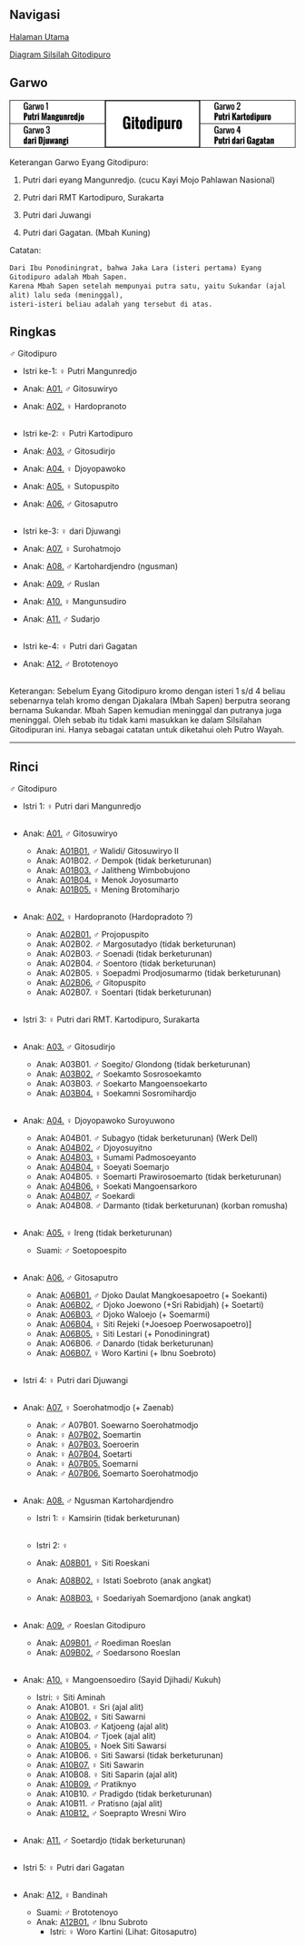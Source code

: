## Navigasi

[Halaman Utama][up]

[Diagram Silsilah Gitodipuro][silsilah]

## Garwo

![Garwo][garwo]

Keterangan Garwo Eyang Gitodipuro:

1.	Putri dari eyang Mangunredjo.
	(cucu Kayi Mojo Pahlawan Nasional)

2.	Putri dari RMT Kartodipuro, Surakarta

3.	Putri dari Juwangi

4.	Putri dari Gagatan. (Mbah Kuning)

Catatan:

	Dari Ibu Ponodiningrat, bahwa Jaka Lara (isteri pertama) Eyang Gitodipuro adalah Mbah Sapen.
	Karena Mbah Sapen setelah mempunyai putra satu, yaitu Sukandar (ajal alit) lalu seda (meninggal),
	isteri-isteri beliau adalah yang tersebut di atas.


## Ringkas

♂ Gitodipuro
	<br/>

*	Istri ke-1: ♀ Putri Mangunredjo
	<br/>
*	Anak: [A01.][A01] ♂ Gitosuwiryo
*	Anak: [A02.][A02] ♀ Hardopranoto
	<br/><br/>

*	Istri ke-2: ♀ Putri Kartodipuro
	<br/>
*	Anak: [A03.][A03] ♂ Gitosudirjo
*	Anak: [A04.][A04] ♀ Djoyopawoko
*	Anak: [A05.][A05] ♀ Sutopuspito
*	Anak: [A06.][A06] ♂ Gitosaputro
	<br/><br/>

*	Istri ke-3: ♀ dari Djuwangi
	<br/>
*	Anak: [A07.][A07] ♀ Surohatmojo
*	Anak: [A08.][A08] ♂ Kartohardjendro (ngusman)
*	Anak: [A09.][A09] ♂ Ruslan
*	Anak: [A10.][A10] ♀ Mangunsudiro
*	Anak: [A11.][A11] ♂ Sudarjo
	<br/><br/>

*	Istri ke-4: ♀ Putri dari Gagatan
	<br/>
*	Anak: [A12.][A12] ♂ Brototenoyo
	<br/><br/>

Keterangan: Sebelum Eyang Gitodipuro kromo dengan isteri 1 s/d 4 beliau sebenarnya telah kromo dengan Djakalara (Mbah Sapen) berputra seorang bernama Sukandar. Mbah Sapen kemudian meninggal dan putranya juga meninggal. Oleh sebab itu tidak kami masukkan ke dalam Silsilahan Gitodipuran ini. Hanya sebagai catatan untuk diketahui oleh Putro Wayah.

-- -- --

## Rinci

♂ Gitodipuro
	<br/>

*	Istri 1: ♀ Putri dari Mangunredjo
	<br/><br/>

*	Anak: [A01.][A01] ♂ Gitosuwiryo
	*	Anak: [A01B01.][A01B01] ♂ Walidi/ Gitosuwiryo II
	*	Anak: A01B02. ♂ Dempok (tidak berketurunan)
	*	Anak: [A01B03.][A01B03] ♂ Jalitheng Wimbobujono
	*	Anak: [A01B04.][A01B04] ♀ Menok Joyosumarto
	*	Anak: [A01B05.][A01B05] ♀ Mening Brotomiharjo
	<br/><br/>

*	Anak: [A02.][A02] ♀ Hardopranoto (Hardopradoto ?)
	*	Anak: [A02B01.][A02B01] ♂ Projopuspito
	*	Anak: A02B02. ♂ Margosutadyo (tidak berketurunan)
	*	Anak: A02B03. ♂ Soenadi (tidak berketurunan)
	*	Anak: A02B04. ♂ Soentoro (tidak berketurunan)
	*	Anak: A02B05. ♀ Soepadmi Prodjosumarmo (tidak berketurunan)
	*	Anak: [A02B06.][A02B06] ♂ Gitopuspito
	*	Anak: A02B07. ♀ Soentari (tidak berketurunan)
	<br/><br/>

*	Istri 3: ♀ Putri dari RMT. Kartodipuro, Surakarta
	<br/><br/>

*	Anak: [A03.][A03] ♂ Gitosudirjo
	*	Anak: A03B01. ♂ Soegito/ Glondong (tidak berketurunan)
	*	Anak: [A03B02.][A03B02] ♂ Soekamto Sosrosoekamto
	*	Anak: A03B03. ♂ Soekarto Mangoensoekarto
	*	Anak: [A03B04.][A03B04] ♀ Soekamni Sosromihardjo
	<br/><br/>

*	Anak: [A04.][A04] ♀ Djoyopawoko Suroyuwono
	*	Anak: A04B01. ♂ Subagyo (tidak berketurunan) (Werk Dell)
	*	Anak: [A04B02.][A04B02] ♂ Djoyosuyitno
	*	Anak: [A04B03.][A04B03] ♀ Sumami Padmosoeyanto
	*	Anak: [A04B04.][A04B04] ♀ Soeyati Soemarjo
	*	Anak: A04B05. ♀ Soemarti Prawirosoemarto (tidak berketurunan)
	*	Anak: [A04B06.][A04B06] ♀ Soekati Mangoensarkoro
	*	Anak: [A04B07.][A04B07] ♂ Soekardi
	*	Anak: A04B08. ♂ Darmanto (tidak berketurunan) (korban romusha)
	<br/><br/>

*	Anak: [A05.][A05] ♀ Ireng (tidak berketurunan)
	*	Suami: ♂ Soetopoespito
	<br/><br/>

*	Anak: [A06.][A06] ♂ Gitosaputro
	*	Anak: [A06B01.][A06B01] ♂ Djoko Daulat Mangkoesapoetro (+ Soekanti)
	*	Anak: [A06B02.][A06B02] ♂ Djoko Joewono (+Sri Rabidjah) (+ Soetarti)
	*	Anak: [A06B03.][A06B03] ♂ Djoko Waloejo (+ Soemarmi)
	*	Anak: [A06B04.][A06B04] ♀ Siti Rejeki (+Joesoep Poerwosapoetro)]
	*	Anak: [A06B05.][A06B05] ♀ Siti Lestari (+ Ponodiningrat)
	*	Anak: A06B06. ♂ Danardo (tidak berketurunan)
	*	Anak: [A06B07.][A06B07] ♀ Woro Kartini (+ Ibnu Soebroto)
	<br/><br/>

*	Istri 4: ♀ Putri dari Djuwangi
	<br/><br/>

*	Anak: [A07.][A07] ♀ Soerohatmodjo (+ Zaenab)
	*	Anak: ♂ A07B01. Soewarno Soerohatmodjo
	*	Anak: ♀ [A07B02.][A07B02] Soemartin
	*	Anak: ♀ [A07B03.][A07B03] Soeroerin
	*	Anak: ♀ [A07B04.][A07B04] Soetarti
	*	Anak: ♀ [A07B05.][A07B05] Soemarni
	*	Anak: ♂ [A07B06.][A07B06] Soemarto Soerohatmodjo
	<br/><br/>

*	Anak: [A08.][A08] ♂ Ngusman Kartohardjendro
	*	Istri 1: ♀ Kamsirin (tidak berketurunan) 
	<br/><br/>

	*	Istri 2: ♀
	*	Anak: [A08B01.][A08B01] ♀ Siti Roeskani
	*	Anak: [A08B02.][A08B02] ♀ Istati Soebroto (anak angkat)
	*	Anak: [A08B03.][A08B03] ♀ Soedariyah Soemardjono (anak angkat)
	<br/><br/>

*	Anak: [A09.][A09] ♂ Roeslan Gitodipuro
	*	Anak: [A09B01.][A09B01] ♂ Roediman Roeslan
	*	Anak: [A09B02.][A09B02] ♂ Soedarsono Roeslan
	<br/><br/>

*	Anak: [A10.][A10] ♀ Mangoensoediro (Sayid Djihadi/ Kukuh)
	*	Istri: ♀ Siti Aminah
	*	Anak: A10B01. ♀ Sri (ajal alit)
	*	Anak: [A10B02.][A10B02] ♀ Siti Sawarni
	*	Anak: A10B03. ♂ Katjoeng (ajal alit)
	*	Anak: A10B04. ♂ Tjoek (ajal alit)
	*	Anak: [A10B05.][A10B05] ♀ Noek Siti Sawarsi 
	*	Anak: A10B06. ♀ Siti Sawarsi (tidak berketurunan)
	*	Anak: [A10B07.][A10B07] ♀ Siti Sawarin
	*	Anak: A10B08. ♀ Siti Saparin (ajal alit)
	*	Anak: [A10B09.][A10B09] ♂ Pratiknyo
	*	Anak: A10B10. ♂ Pradigdo (tidak berketurunan)
	*	Anak: A10B11. ♂ Pratisno (ajal alit)
	*	Anak: [A10B12.][A10B12] ♂ Soeprapto Wresni Wiro
	<br/><br/>

*	Anak: [A11.][A11] ♂ Soetardjo (tidak berketurunan)
	<br/><br/>

*	Istri 5: ♀ Putri dari Gagatan
	<br/><br/>

*	Anak: [A12.][A12] ♀ Bandinah
	*	Suami: ♂ Brototenoyo
	*	Anak: [A12B01.][A12B01] ♂ Ibnu Subroto
		*	Istri: ♀ Woro Kartini (Lihat: Gitosaputro)

[up]: https://github.com/epsi-rns/gitodipuro/blob/master/README.md
[silsilah]: https://github.com/epsi-rns/gitodipuro/blob/master/silsilah.md

[garwo]: https://github.com/epsi-rns/gitodipuro/blob/master/source/svg/garwo.png

[A01]: https://github.com/epsi-rns/gitodipuro/blob/master/tree/A01.md
[A02]: https://github.com/epsi-rns/gitodipuro/blob/master/tree/A02.md
[A03]: https://github.com/epsi-rns/gitodipuro/blob/master/tree/A03.md
[A04]: https://github.com/epsi-rns/gitodipuro/blob/master/tree/A04.md
[A05]: https://github.com/epsi-rns/gitodipuro/blob/master/tree/A05.md
[A06]: https://github.com/epsi-rns/gitodipuro/blob/master/tree/A06.md
[A07]: https://github.com/epsi-rns/gitodipuro/blob/master/tree/A07.md
[A08]: https://github.com/epsi-rns/gitodipuro/blob/master/tree/A08.md
[A09]: https://github.com/epsi-rns/gitodipuro/blob/master/tree/A09.md
[A10]: https://github.com/epsi-rns/gitodipuro/blob/master/tree/A10.md
[A11]: https://github.com/epsi-rns/gitodipuro/blob/master/tree/A11.md
[A12]: https://github.com/epsi-rns/gitodipuro/blob/master/tree/A12.md

[A01B01]: https://github.com/epsi-rns/gitodipuro/blob/master/tree/A01/B01.md
[A01B03]: https://github.com/epsi-rns/gitodipuro/blob/master/tree/A01/B03.md
[A01B04]: https://github.com/epsi-rns/gitodipuro/blob/master/tree/A01/B04.md
[A01B05]: https://github.com/epsi-rns/gitodipuro/blob/master/tree/A01/B05.md

[A02B01]: https://github.com/epsi-rns/gitodipuro/blob/master/tree/A02/B01.md
[A02B06]: https://github.com/epsi-rns/gitodipuro/blob/master/tree/A02/B06.md

[A03B02]: https://github.com/epsi-rns/gitodipuro/blob/master/tree/A03/B02.md
[A03B04]: https://github.com/epsi-rns/gitodipuro/blob/master/tree/A03/B04.md

[A04B02]: https://github.com/epsi-rns/gitodipuro/blob/master/tree/A04/B02.md
[A04B03]: https://github.com/epsi-rns/gitodipuro/blob/master/tree/A04/B03.md
[A04B04]: https://github.com/epsi-rns/gitodipuro/blob/master/tree/A04/B04.md
[A04B06]: https://github.com/epsi-rns/gitodipuro/blob/master/tree/A04/B06.md
[A04B07]: https://github.com/epsi-rns/gitodipuro/blob/master/tree/A04/B07.md

[A06B01]: https://github.com/epsi-rns/gitodipuro/blob/master/tree/A06/B01.md
[A06B02]: https://github.com/epsi-rns/gitodipuro/blob/master/tree/A06/B02.md
[A06B03]: https://github.com/epsi-rns/gitodipuro/blob/master/tree/A06/B03.md
[A06B04]: https://github.com/epsi-rns/gitodipuro/blob/master/tree/A06/B04.md
[A06B05]: https://github.com/epsi-rns/gitodipuro/blob/master/tree/A06/B05.md
[A06B07]: https://github.com/epsi-rns/gitodipuro/blob/master/tree/A06/B07.md

[A07B02]: https://github.com/epsi-rns/gitodipuro/blob/master/tree/A07/B02.md
[A07B03]: https://github.com/epsi-rns/gitodipuro/blob/master/tree/A07/B03.md
[A07B04]: https://github.com/epsi-rns/gitodipuro/blob/master/tree/A07/B04.md
[A07B05]: https://github.com/epsi-rns/gitodipuro/blob/master/tree/A07/B05.md
[A07B06]: https://github.com/epsi-rns/gitodipuro/blob/master/tree/A07/B06.md

[A08B01]: https://github.com/epsi-rns/gitodipuro/blob/master/tree/A08/B01.md
[A08B02]: https://github.com/epsi-rns/gitodipuro/blob/master/tree/A08/B02.md
[A08B03]: https://github.com/epsi-rns/gitodipuro/blob/master/tree/A08/B03.md

[A09B01]: https://github.com/epsi-rns/gitodipuro/blob/master/tree/A09/B01.md
[A09B02]: https://github.com/epsi-rns/gitodipuro/blob/master/tree/A09/B02.md

[A10B02]: https://github.com/epsi-rns/gitodipuro/blob/master/tree/A10/B02.md
[A10B05]: https://github.com/epsi-rns/gitodipuro/blob/master/tree/A10/B05.md
[A10B07]: https://github.com/epsi-rns/gitodipuro/blob/master/tree/A10/B07.md
[A10B09]: https://github.com/epsi-rns/gitodipuro/blob/master/tree/A10/B09.md
[A10B12]: https://github.com/epsi-rns/gitodipuro/blob/master/tree/A10/B12.md

[A12B01]: https://github.com/epsi-rns/gitodipuro/blob/master/tree/A12/B01.md
